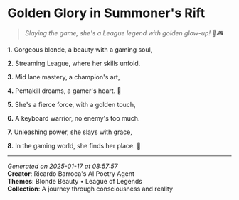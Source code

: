 # Golden Glory in Summoner's Rift

> *Slaying the game, she's a League legend with golden glow-up! 💛🎮*

**1.** Gorgeous blonde, a beauty with a gaming soul,


**2.** Streaming League, where her skills unfold.


**3.** Mid lane mastery, a champion's art,


**4.** Pentakill dreams, a gamer's heart. 💫


**5.** She's a fierce force, with a golden touch,


**6.** A keyboard warrior, no enemy's too much.


**7.** Unleashing power, she slays with grace,


**8.** In the gaming world, she finds her place. 🌟



---

*Generated on 2025-01-17 at 08:57:57*  
**Creator**: Ricardo Barroca's AI Poetry Agent  
**Themes**: Blonde Beauty • League of Legends  
**Collection**: A journey through consciousness and reality